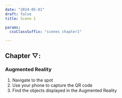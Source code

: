```yaml
---
date: "2024-05-01"
draft: false
title: Scene 1

params:
  cssClassSuffix: "scenes chapter1"

---
```


## Chapter &#9661;:

### Augmented Reality

1. Navigate to the spot
1. Use your phone to capture the QR code
1. Find the objects displayed in the Augmented Reality

